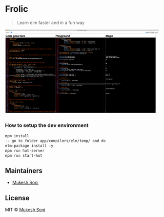# Frolic

> Learn elm faster and in a fun way

![Elm rope implemented using frolic](images/elm-rope-in-elm-playground.png)

### How to setup the dev environment

```
npm install
-- go to folder app/compilers/elm/temp/ and do
elm-package install -y
npm run hot-server
npm run start-hot
```

## Maintainers

- [Mukesh Soni](https://github.com/mukeshsoni)

## License
MIT © [Mukesh Soni](https://github.com/mukeshsoni)
